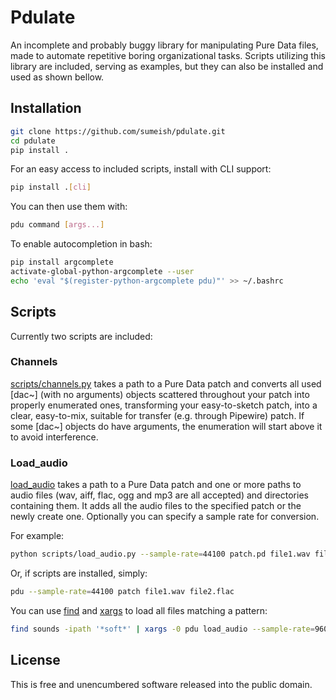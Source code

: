 # Pdulate

An incomplete and probably buggy library for manipulating Pure Data files, made to automate repetitive boring organizational tasks. Scripts utilizing this library are included, serving as examples, but they can also be installed and used as shown bellow.

## Installation
```bash
git clone https://github.com/sumeish/pdulate.git
cd pdulate
pip install .
```
For an easy access to included scripts, install with CLI support:
```bash
pip install .[cli]
```
You can then use them with:
```bash
pdu command [args...]
```
To enable autocompletion in bash:
```bash
pip install argcomplete
activate-global-python-argcomplete --user
echo 'eval "$(register-python-argcomplete pdu)"' >> ~/.bashrc
```

## Scripts
Currently two scripts are included:

### Channels

[scripts/channels.py]() takes a path to a Pure Data patch and converts all used \[dac~\] (with no arguments) objects scattered throughout your patch into properly enumerated ones, transforming your easy-to-sketch patch, into a clear, easy-to-mix, suitable for transfer (e.g. through Pipewire) patch. If some \[dac~\] objects do have arguments, the enumeration will start above it to avoid interference.

### Load_audio

[load_audio]() takes a path to a Pure Data patch and one or more paths to audio files (wav, aiff, flac, ogg and mp3 are all accepted) and directories containing them. It adds all the audio files to the specified patch or the newly create one. Optionally you can specify a sample rate for conversion. 

For example:

```bash
python scripts/load_audio.py --sample-rate=44100 patch.pd file1.wav file2.flac
```
Or, if scripts are installed, simply:
```bash
pdu --sample-rate=44100 patch file1.wav file2.flac
```
You can use [find]() and [xargs]() to load all files matching a pattern:
```bash
find sounds -ipath '*soft*' | xargs -0 pdu load_audio --sample-rate=96000 patch.pd
```

## License

This is free and unencumbered software released into the public domain.